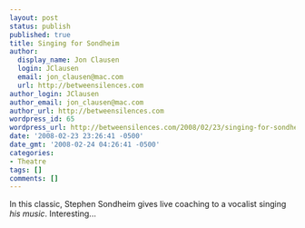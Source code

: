 ```yaml
---
layout: post
status: publish
published: true
title: Singing for Sondheim
author:
  display_name: Jon Clausen
  login: JClausen
  email: jon_clausen@mac.com
  url: http://betweensilences.com
author_login: JClausen
author_email: jon_clausen@mac.com
author_url: http://betweensilences.com
wordpress_id: 65
wordpress_url: http://betweensilences.com/2008/02/23/singing-for-sondheim/
date: '2008-02-23 23:26:41 -0500'
date_gmt: '2008-02-24 04:26:41 -0500'
categories:
- Theatre
tags: []
comments: []
---
```

<p>In this classic, Stephen Sondheim gives live coaching to a vocalist singing <em>his music</em>.  Interesting...</p>
<div align="center">
<object width="425" height="355"><param name="movie" value="http://www.youtube.com/v/8-VXXZLh2a0&rel=0&border=0"></param><param name="wmode" value="transparent"></param><embed src="http://www.youtube.com/v/8-VXXZLh2a0&rel=0&border=0" type="application/x-shockwave-flash" wmode="transparent"width="425" height="355"></embed></object>
</div>

